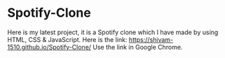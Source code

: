 # Spotify-Clone
Here is my latest project, it is a Spotify clone which I have made by using HTML, CSS &amp; JavaScript.
Here is the link: https://shivam-1510.github.io/Spotify-Clone/
Use the link in Google Chrome.
